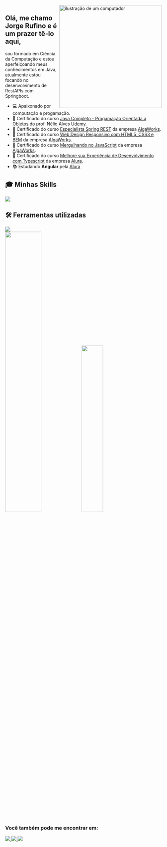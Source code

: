 <img src="https://th.bing.com/th/id/OIG.SR9g3EZRysiWmeEUbmiU?pid=ImgGn" alt="ilustração de um computador" min-width="330px" max-width="330px" width="330px" align="right">

## Olá, me chamo Jorge Rufino e é um prazer tê-lo aqui,
sou formado em Ciência da Computação e estou aperfeiçoando meus conhecimentos em Java, atualmente estou focando no desenvolvimento de RestAPIs com Springboot.

- 💻 Apaixonado por computação e progamação.
- 📃 Certificado do curso [Java Completo - Progamação Orientada a Objetos](https://www.udemy.com/certificate/UC-c77b5fe9-070d-4d47-b166-8112590be63c/) do prof. Nélio Alves [Udemy](https://www.udemy.com/course/java-curso-completo/learn/lecture/10852448?start=0#overview).
- 📃 Certificado do curso [Especialista Spring REST](https://app.algaworks.com/certs/1II373FGO1) da empresa [AlgaWorks](https://www.algaworks.com/).
- 📃 Certificado do curso [Web Design Responsivo com HTML5, CSS3 e BEM](https://app.algaworks.com/certs/AJCVQXFMFM) da empresa [AlgaWorks](https://www.algaworks.com/).
- 📃 Certificado do curso [Mergulhando no JavaScript](https://app.algaworks.com/certs/XRM1N7323V) da empresa [AlgaWorks](https://www.algaworks.com/).
- 📃 Certificado do curso [Melhore sua Experiência de Desenvolvimento com Typescript](https://cursos.alura.com.br/degree/certificate/dd9fe4b8-607b-42ff-8a02-62ac82fbc1ed) da empresa [Alura](https://www.alura.com.br/).
- 📚 Estudando **Angular** pela <a href="https://www.alura.com.br/">Alura</a>

## 🎓 Minhas Skills
<div style="display: inline">
  <a href="https://skillicons.dev">
    <img src="https://skillicons.dev/icons?i=java,spring,mysql,postgres,aws,docker,html,css,js,ts,angular,git,github&theme=light" />
  </a>
</div>    


## 🛠️ Ferramentas utilizadas
<div style="display: inline">
  <a href="https://skillicons.dev">
    <img src="https://skillicons.dev/icons?i=eclipse,idea,postman,vscode&theme=light" />
  </a>
</div>    

<br>

<div style="display: inline"> 
  <img width="48%"  src="https://github-readme-stats.vercel.app/api?username=jorge-rufino&show_icons=true&theme=tokyonight" />
  <img width="37%"  src="https://github-readme-stats.vercel.app/api/top-langs/?username=jorge-rufino&layout=compact" />
</div>
   
##
 
### Você  também pode me encontrar em:
<a href="https://www.linkedin.com/in/jorge-rufino-ab156434/">
  <img src= "https://img.shields.io/badge/linkedin-%230077B5.svg?style=for-the-badge&logo=linkedin&logoColor=white" />
</a>
<a href="https://www.instagram.com/jorge_rufinoo/">
  <img src= "https://img.shields.io/badge/Instagram-%23E4405F.svg?style=for-the-badge&logo=Instagram&logoColor=white" />
</a>
<a href="https://www.facebook.com/jorgeaugusto.rufino">
  <img src= "https://img.shields.io/badge/Facebook-%231877F2.svg?style=for-the-badge&logo=Facebook&logoColor=white" />
</a>
<!--
**jorge-rufino/jorge-rufino** is a ✨ _special_ ✨ repository because its `README.md` (this file) appears on your GitHub profile.
-->
